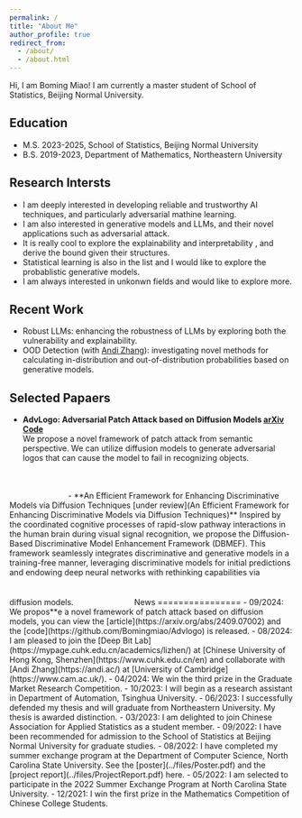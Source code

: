 ```yaml
---
permalink: /
title: "About Me"
author_profile: true
redirect_from: 
  - /about/
  - /about.html
---
```

Hi, I am Boming Miao! I am currently a master student of School of Statistics, Beijing Normal University.
## Education
- M.S. 2023-2025, School of Statistics, Beijing Normal University
- B.S. 2019-2023, Department of Mathematics, Northeastern University
## Research Intersts
- I am deeply interested in developing reliable and trustworthy AI techniques, and particularly adversarial mathine learning. 
- I am also interested in generative models and LLMs, and their novel applications such as adversarial attack.
- It is really cool to explore the explainability and interpretability , and derive the bound given their structures.
- Statistical learning is also in the list and I would like to explore the probablistic generative models.
- I am always interested in unkonwn fields and would like to explore more.
## Recent Work
- Robust LLMs: enhancing the robustness of LLMs by exploring both the vulnerability and explainability.
- OOD Detection (with [Andi Zhang](https://andi.ac/)): investigating novel methods for calculating in-distribution and out-of-distribution probabilities based on generative models.
## Selected Papaers
- **AdvLogo: Adversarial Patch Attack based on Diffusion Models [arXiv](https://arxiv.org/abs/2409.07002) [Code](https://github.com/Bomingmiao/Advlogo)**  
We propose a novel framework of patch attack from semantic perspective. We can utilize diffusion models to generate adversarial logos that can cause the model to fail in recognizing objects.
<embed src="../files/framework.png" width="100" height="50" />
- **An Efficient Framework for Enhancing Discriminative Models via Diffusion Techniques [under review](An Efficient Framework for Enhancing Discriminative Models via Diffusion Techniques)**
Inspired by the coordinated cognitive processes of rapid-slow pathway interactions in the human brain during visual signal recognition, we propose the Diffusion-Based Discriminative Model Enhancement Framework (DBMEF). This framework seamlessly integrates discriminative and generative models in a training-free manner, leveraging discriminative models for initial predictions and endowing deep neural networks with rethinking capabilities via diffusion models.
<embed src="../files/motivate.png" width="100" height="50" />
News
================
- 09/2024: We propos**e a novel framework of patch attack based on diffusion models, you can view the [article](https://arxiv.org/abs/2409.07002) and the [code](https://github.com/Bomingmiao/Advlogo) is released.
- 08/2024: I am pleased to join the [Deep Bit Lab](https://mypage.cuhk.edu.cn/academics/lizhen/) at [Chinese University of Hong Kong, Shenzhen](https://www.cuhk.edu.cn/en) and collaborate with [Andi Zhang](https://andi.ac/) at [University of Cambridge](https://www.cam.ac.uk/).
- 04/2024: We win the third prize in the Graduate Market Research Competition.
- 10/2023: I will begin as a research assistant in Department of Automation, Tsinghua University.
- 06/2023: I successfully defended my thesis and will graduate from Northeastern University. My thesis is awarded distinction.
- 03/2023: I am delighted to join Chinese Association for Applied Statistics as a student member.
- 09/2022: I have been recommended for admission to the School of Statistics at Beijing Normal University for graduate studies.
- 08/2022: I have completed my summer exchange program at the Department of Computer Science, North Carolina State University. See the [poster](../files/Poster.pdf) and the [project report](../files/ProjectReport.pdf) here.
- 05/2022: I am selected to participate in the 2022 Summer Exchange Program at North Carolina State University.
- 12/2021: I win the first prize in the Mathematics Competition of Chinese College Students.